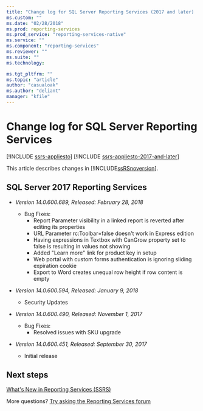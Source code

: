 ```yaml
---
title: "Change log for SQL Server Reporting Services (2017 and later) | Microsoft Docs"
ms.custom: ""
ms.date: "02/28/2018"
ms.prod: reporting-services
ms.prod_service: "reporting-services-native"
ms.service: ""
ms.component: "reporting-services"
ms.reviewer: ""
ms.suite: ""
ms.technology: 

ms.tgt_pltfrm: ""
ms.topic: "article"
author: "casualoak"
ms.author: "deliant"
manager: "kfile"
---
```


# Change log for SQL Server Reporting Services

[!INCLUDE [ssrs-appliesto](../includes/ssrs-appliesto.md)] [!INCLUDE [ssrs-appliesto-2017-and-later](../includes/ssrs-appliesto-2017-and-later.md)] 

This article describes changes in [!INCLUDE[ssRSnoversion](../includes/ssrsnoversion-md.md)]. 

## SQL Server 2017 Reporting Services 
  - *Version 14.0.600.689, Released: February 28, 2018* 
    - Bug Fixes:
      - Report Parameter visibility in a linked report is reverted after editing its properties
      - URL Parameter rc:Toolbar=false doesn't work in Express edition
      - Having expressions in Textbox with CanGrow property set to false is resulting in values not showing
      - Added "Learn more" link for product key in setup
      - Web portal with custom forms authentication is ignoring sliding expiration cookie
      - Export to Word creates unequal row height if row content is empty

  - *Version 14.0.600.594, Released: January 9, 2018*
    - Security Updates

  - *Version 14.0.600.490, Released: November 1, 2017* 
    - Bug Fixes:
      - Resolved issues with SKU upgrade

  - *Version 14.0.600.451, Released: September 30, 2017* 
    - Initial release

## Next steps

[What's New in Reporting Services (SSRS)](what-s-new-in-sql-server-reporting-services-ssrs.md)   

More questions? [Try asking the Reporting Services forum](http://go.microsoft.com/fwlink/?LinkId=620231)
